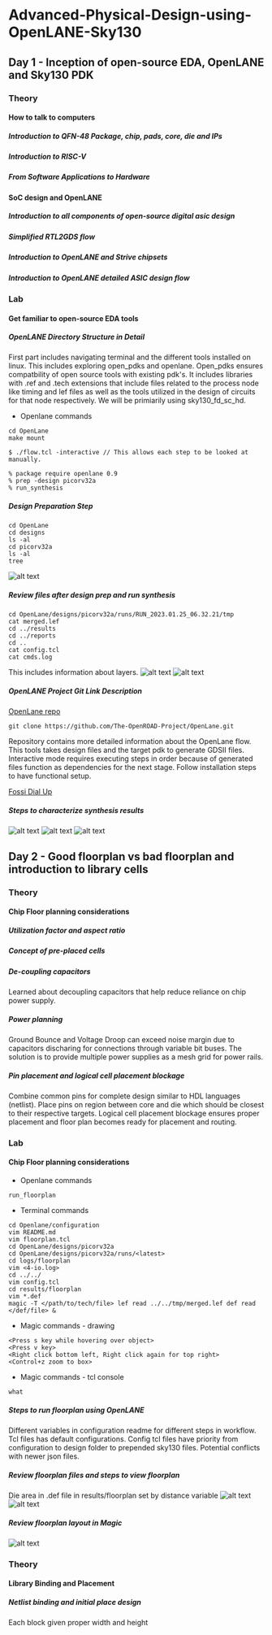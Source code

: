 # Advanced-Physical-Design-using-OpenLANE-Sky130
## Day 1 - Inception of open-source EDA, OpenLANE and Sky130 PDK
### Theory
#### How to talk to computers
##### Introduction to QFN-48 Package, chip, pads, core, die and IPs
##### Introduction to RISC-V
##### From Software Applications to Hardware
#### SoC design and OpenLANE 
##### Introduction to all components of open-source digital asic design
##### Simplified RTL2GDS flow
##### Introduction to OpenLANE and Strive chipsets
##### Introduction to OpenLANE detailed ASIC design flow
### Lab
#### Get familiar to open-source EDA tools
##### OpenLANE Directory Structure in Detail
First part includes navigating terminal and the different tools installed on linux. This includes exploring open_pdks and openlane. Open_pdks ensures compatbility of open source tools with existing pdk's. It includes libraries with .ref and .tech extensions that include files related to the process node like timing and lef files as well as the tools utilized in the design of circuits for that node respectively. We will be primiarily using sky130_fd_sc_hd.
* Openlane commands
```
cd OpenLane
make mount

$ ./flow.tcl -interactive // This allows each step to be looked at manually.

% package require openlane 0.9
% prep -design picorv32a
% run_synthesis
```
##### Design Preparation Step
```
cd OpenLane
cd designs
ls -al
cd picorv32a
ls -al
tree
```
![alt text](img/day1/design.png)
##### Review files after design prep and run synthesis
```
cd OpenLane/designs/picorv32a/runs/RUN_2023.01.25_06.32.21/tmp
cat merged.lef
cd ../results
cd ../reports
cd ..
cat config.tcl
cat cmds.log
```
This includes information about layers.
![alt text](img/day1/tmp.png)
![alt text](img/day1/config-tcl.png)
##### OpenLANE Project Git Link Description
[OpenLane repo](https://github.com/The-OpenROAD-Project/OpenLane)
```
git clone https://github.com/The-OpenROAD-Project/OpenLane.git
```
Repository contains more detailed information about the OpenLane flow.
This tools takes design files and the target pdk to generate GDSII files.
Interactive mode requires executing steps in order because of generated files function as dependencies for the next stage.
Follow installation steps to have functional setup.

[Fossi Dial Up](https://www.youtube.com/playlist?list=PLUg3wIOWD8yoZCg9XpFSgEgljx6MSdm9L)
##### Steps to characterize synthesis results
![alt text](img/day1/results-and-reports.png)
![alt text](img/day1/picorv32-v.png)
![alt text](img/day1/stat-rpt.png)
## Day 2 - Good floorplan vs bad floorplan and introduction to library cells
### Theory
#### Chip Floor planning considerations 
##### Utilization factor and aspect ratio
##### Concept of pre-placed cells
##### De-coupling capacitors
Learned about decoupling capacitors that help reduce reliance on chip power supply.
##### Power planning
Ground Bounce and Voltage Droop can exceed noise margin due to capacitors discharing for connections through variable bit buses. 
The solution is to provide multiple power supplies as a mesh grid for power rails.
##### Pin placement and logical cell placement blockage
Combine common pins for complete design similar to HDL languages (netlist).
Place pins on region between core and die which should be closest to their respective targets.
Logical cell placement blockage ensures proper placement and floor plan becomes ready for placement and routing.
### Lab
#### Chip Floor planning considerations 
* Openlane commands
```
run_floorplan
```
* Terminal commands
```
cd Openlane/configuration
vim README.md
vim floorplan.tcl
cd OpenLane/designs/picorv32a
cd OpenLane/designs/picorv32a/runs/<latest>
cd logs/floorplan
vim <4-io.log>
cd ../../
vim config.tcl
cd results/floorplan
vim *.def
magic -T </path/to/tech/file> lef read ../../tmp/merged.lef def read </def/file> &
```
* Magic commands - drawing
```
<Press s key while hovering over object>
<Press v key>
<Right click bottom left, Right click again for top right>
<Control+z zoom to box>
```
* Magic commands - tcl console
```
what
```
##### Steps to run floorplan using OpenLANE
Different variables in configuration readme for different steps in workflow.
Tcl files has default configurations.
Config tcl files have priority from configuration to design folder to prepended sky130 files.
Potential conflicts with newer json files.
##### Review floorplan files and steps to view floorplan
Die area in .def file in results/floorplan set by distance variable
![alt text](img/day2/magic-command.png)
![alt text](img/day2/magic-gui.png)
##### Review floorplan layout in Magic
![alt text](img/day2/pin-what.png)
### Theory
#### Library Binding and Placement
##### Netlist binding and initial place design
Each block given proper width and height
